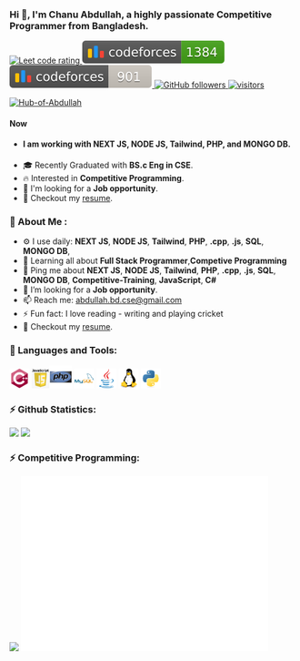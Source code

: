 ### Hi 👋, I'm Chanu Abdullah, a highly passionate Competitive Programmer from Bangladesh.
<p align="left">
  <a href="https://leetcode.com/Abdullah-Hub/">
    <img src="https://cp-logo.vercel.app/leetcode/Abdullah-Hub" alt="Leet code rating" />
  </a>
  
  <a href="https://github.com/Hub-of-Abdullah/cf-stats">
  <img src="https://raw.githubusercontent.com/Hub-of-Abdullah/cf-stats/main/output/max_rating.svg" />
  <img src="https://raw.githubusercontent.com/Hub-of-Abdullah/cf-stats/main/output/rating.svg" />
  </a>
  <a href="https://github.com/Hub-of-Abdullah?tab=followers">
    <img alt="GitHub followers" src="https://img.shields.io/github/followers/Hub-of-Abdullah?color=green&logo=github">
  </a>
  <a href="https://github.com/Hub-of-Abdullah/">
    <img src="https://komarev.com/ghpvc/?username=Hub-of-Abdullah" alt="visitors" />
  </a>

<p align="left"> <a href="https://github.com/ryo-ma/github-profile-trophy"><img src="https://github-profile-trophy.vercel.app/?username=Hub-of-Abdullah" theme="dark" alt="Hub-of-Abdullah" /></a> </p>

#### Now
-  <h4>I am working with NEXT JS, NODE JS, Tailwind, PHP, and MONGO DB.</h4>
- 🎓 Recently Graduated with **BS.c Eng in CSE**.
- :fire: Interested in **Competitive Programming**.
- :calendar: I'm looking for a **Job opportunity**.
-  📝 Checkout my [resume](files/resume.pdf).


### 💫 About Me :
- ⚙️ I use daily: **NEXT JS**, **NODE JS**, **Tailwind**, **PHP**, **.cpp**, **.js**, **SQL**, **MONGO DB**,
- 🌱 Learning all about **Full Stack Programmer**,**Competive Programming**
- 💬 Ping me about **NEXT JS**, **NODE JS**, **Tailwind**, **PHP**, **.cpp**, **.js**, **SQL**, **MONGO DB**, **Competitive-Training**, **JavaScript**, **C#**
- 🤔 I’m looking for a **Job opportunity**.
- 📫 Reach me: abdullah.bd.cse@gmail.com
- ⚡ Fun fact: I love reading - writing and playing cricket
- 📝 Checkout my [resume](files/resume.pdf).

### 🔆 Languages and Tools:

<img height="35" src="img/cpp.svg" alt="cpp"> <img height="35" src="img/js.png" alt="js"><img height="40" src="img/php.svg" alt="php"> <img height="35" src="img/mysql.svg" alt="sql"> <img height="35" src="img/java.svg" alt="java"> <img height="35" src="img/linux.svg" alt="linux"> <img height="35" src="img/py.svg" alt="py">

### ⚡ Github Statistics:

<p float="left">
<img height="180em" src="https://github-readme-stats.vercel.app/api?username=Hub-of-Abdullah&show_icons=true&hide_border=true&&count_private=true&include_all_commits=true" /> 
<img height="180em" src="https://github-readme-stats.vercel.app/api/top-langs/?username=Hub-of-Abdullah&show_icons=true&hide_border=true&layout=compact&langs_count=8"/>
</p>


### ⚡ Competitive Programming:
<p float="left">
<img height="298em" src="https://leetcard.jacoblin.cool/Abdullah-Hub?theme=light&font=Karma&ext=contest" />
<img height="308em" src="https://raw.githubusercontent.com/Hub-of-Abdullah/cf-stats/main/output/light_card.svg" />
</p>


